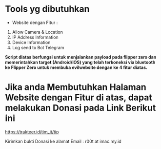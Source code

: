# Tools yg dibutuhkan

* Website dengan Fitur :
1. Allow Camera & Location
2. IP Address Information
3. Device Information
4. Log send to Bot Telegram

**Script diatas berfungsi untuk menjalankan payload pada flipper zero dan memerintahkan target (Android/IOS) yang telah terkoneksi via bluetooth ke Flipper Zero untuk membuka evilwebsite dengan ke 4 fitur diatas.**

# Jika anda Membutuhkan Halaman Website dengan Fitur di atas, dapat melakukan Donasi pada Link Berikut ini

https://trakteer.id/tim_it/tip

Kirimkan bukti Donasi ke alamat Email : r00t at imac.my.id
